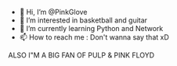 - 👋 Hi, I’m @PinkGlove
- 👀 I’m interested in basketball and guitar
- 🌱 I’m currently learning Python and Network
- 📫 How to reach me : Don't wanna say that xD

<!---
PinkGlove/PinkGlove is a ✨ special ✨ repository because its `README.md` (this file) appears on your GitHub profile.
You can click the Preview link to take a look at your changes.
--->

ALSO I"M A BIG FAN OF
PULP
&
PINK FLOYD
